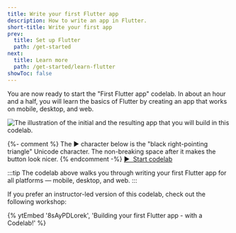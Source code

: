 ```yaml
---
title: Write your first Flutter app
description: How to write an app in Flutter.
short-title: Write your first app
prev:
  title: Set up Flutter
  path: /get-started
next:
  title: Learn more
  path: /get-started/learn-flutter
showToc: false
---
```


You are now ready to start the "First Flutter app" codelab.
In about an hour and a half,
you will learn the basics of Flutter
by creating an app
that works on mobile, desktop, and web.

<div class="juicy-button-container">
  <img src="/assets/images/docs/get-started/codelab-goal-background.jpg" alt="The illustration of the initial and the resulting app that you will build in this codelab.">

  {%- comment %}
    The &#9654; character below is the "black right-pointing triangle"
    Unicode character.
    The non-breaking space after it makes the button look nicer.
  {% endcomment -%}
  <a class="filled-button"
     target="_blank"
     href="https://codelabs.developers.google.com/codelabs/flutter-codelab-first">
    &#9654;&nbsp; Start codelab
  </a>

</div>

:::tip
The codelab above walks you through writing your first Flutter
app for all platforms &mdash; mobile, desktop, and web.
:::

If you prefer an instructor-led version of this codelab,
check out the following workshop:

{% ytEmbed '8sAyPDLorek', 'Building your first Flutter app - with a Codelab!' %}
